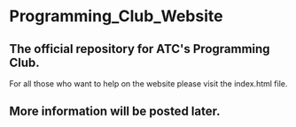 # Programming_Club_Website
The official repository for ATC's Programming Club.
-----------------------------------------------------------------------------------------------------------------------------------------
For all those who want to help on the website please visit the index.html file.

More information will be posted later.
-----------------------------------------------------------------------------------------------------------------------------------------
